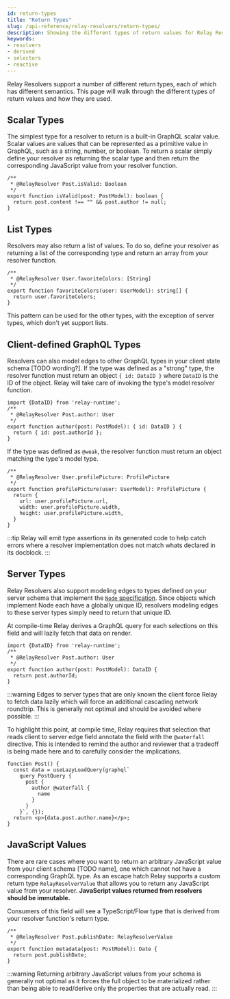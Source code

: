 ```yaml
---
id: return-types
title: "Return Types"
slug: /api-reference/relay-resolvers/return-types/
description: Showing the different types of return values for Relay Resolvers
keywords:
- resolvers
- derived
- selectors
- reactive
---
```


Relay Resolvers support a number of different return types, each of which has different semantics. This page will walk through the different types of return values and how they are used.

## Scalar Types

The simplest type for a resolver to return is a built-in GraphQL scalar value. Scalar values are values that can be represented as a primitive value in GraphQL, such as a string, number, or boolean. To return a scalar simply define your resolver as returning the scalar type and then return the corresponding JavaScript value from your resolver function.

```tsx
/**
 * @RelayResolver Post.isValid: Boolean
 */
export function isValid(post: PostModel): boolean {
  return post.content !== "" && post.author != null;
}
```

## List Types

Resolvers may also return a list of values. To do so, define your resolver as returning a list of the corresponding type and return an array from your resolver function.

```tsx
/**
 * @RelayResolver User.favoriteColors: [String]
 */
export function favoriteColors(user: UserModel): string[] {
  return user.favoriteColors;
}
```

This pattern can be used for the other types, with the exception of server types, which don't yet support lists.

## Client-defined GraphQL Types

Resolvers can also model edges to other GraphQL types in your client state schema [TODO wording?]. If the type was defined as a "strong" type, the resolver function must return an object `{ id: DataID }` where `DataID` is the ID of the object. Relay will take care of invoking the type's model resolver function.

```tsx
import {DataID} from 'relay-runtime';
/**
 * @RelayResolver Post.author: User
 */
export function author(post: PostModel): { id: DataID } {
  return { id: post.authorId };
}
```

If the type was defined as `@weak`, the resolver function must return an object matching the type's model type.

```tsx
/**
 * @RelayResolver User.profilePicture: ProfilePicture
 */
export function profilePicture(user: UserModel): ProfilePicture {
  return {
    url: user.profilePicture.url,
    width: user.profilePicture.width,
    height: user.profilePicture.width,
  }
}
```

:::tip
Relay will emit type assertions in its generated code to help catch errors where a resolver implementation does not match whats declared in its docblock.
:::

## Server Types

Relay Resolvers also support modeling edges to types defined on your server schema that implement the [`Node` specification](https://graphql.org/learn/global-object-identification/#node-root-field). Since objects which implement Node each have a globally unique ID, resolvers modeling edges to these server types simply need to return that unique ID.

At compile-time Relay derives a GraphQL query for each selections on this field and will lazily fetch that data on render.

```tsx
import {DataID} from 'relay-runtime';
/**
 * @RelayResolver Post.author: User
 */
export function author(post: PostModel): DataID {
  return post.authorId;
}
```

:::warning
Edges to server types that are only known the client force Relay to fetch data lazily which will force an additional cascading network roundtrip. This is generally not optimal and should be avoided where possible.
:::

To highlight this point, at compile time, Relay requires that selection that reads client to server edge field annotate the field with the `@waterfall` directive. This is intended to remind the author and reviewer that a tradeoff is being made here and to carefully consider the implications.

```tsx
function Post() {
  const data = useLazyLoadQuery(graphql`
    query PostQuery {
      post {
        author @waterfall {
          name
        }
      }
    }`, {});
  return <p>{data.post.author.name}</p>;
}
```

## JavaScript Values

There are rare cases where you want to return an arbitrary JavaScript value from your client schema [TODO name], one which cannot not have a corresponding GraphQL type. As an escape hatch Relay supports a custom return type `RelayResolverValue` that allows you to return any JavaScript value from your resolver. **JavaScript values returned from resolvers should be immutable.**

Consumers of this field will see a TypeScript/Flow type that is derived from your resolver function's return type.

```tsx
/**
 * @RelayResolver Post.publishDate: RelayResolverValue
 */
export function metadata(post: PostModel): Date {
  return post.publishDate;
}
```

:::warning
Returning arbitrary JavaScript values from your schema is generally not optimal as it forces the full object to be materialized rather than being able to read/derive only the properties that are actually read.
:::


